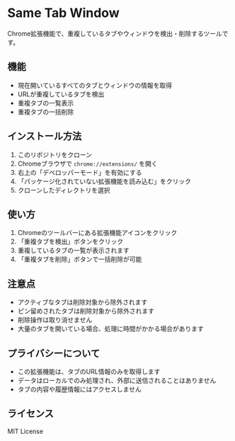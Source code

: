 # Same Tab Window

Chrome拡張機能で、重複しているタブやウィンドウを検出・削除するツールです。

## 機能

- 現在開いているすべてのタブとウィンドウの情報を取得
- URLが重複しているタブを検出
- 重複タブの一覧表示
- 重複タブの一括削除

## インストール方法

1. このリポジトリをクローン
2. Chromeブラウザで `chrome://extensions/` を開く
3. 右上の「デベロッパーモード」を有効にする
4. 「パッケージ化されていない拡張機能を読み込む」をクリック
5. クローンしたディレクトリを選択

## 使い方

1. Chromeのツールバーにある拡張機能アイコンをクリック
2. 「重複タブを検出」ボタンをクリック
3. 重複しているタブの一覧が表示されます
4. 「重複タブを削除」ボタンで一括削除が可能

## 注意点

- アクティブなタブは削除対象から除外されます
- ピン留めされたタブは削除対象から除外されます
- 削除操作は取り消せません
- 大量のタブを開いている場合、処理に時間がかかる場合があります

## プライバシーについて

- この拡張機能は、タブのURL情報のみを取得します
- データはローカルでのみ処理され、外部に送信されることはありません
- タブの内容や履歴情報にはアクセスしません

## ライセンス

MIT License 